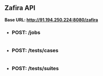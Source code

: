 ## Zafira API

<b> Base URL: http://91.194.250.224:8080/zafira <b>

* ### POST: /jobs
<pre>
</pre>

* ### POST: /tests/cases
<pre>
</pre>

* ### POST: /tests/suites
<pre>
</pre>


